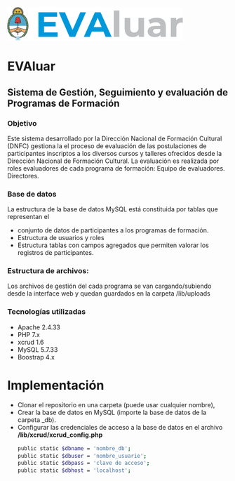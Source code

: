 ![EVAluar](evaluar_.png)
# EVAluar
## Sistema de Gestión, Seguimiento y evaluación de Programas de Formación

### Objetivo

Este sistema desarrollado por la Dirección Nacional de Formación Cultural (DNFC) gestiona la 
el proceso de evaluación de las postulaciones de participantes inscriptos a los diversos cursos y talleres ofrecidos desde la Dirección Nacional de Formación Cultural.
La evaluación es realizada por roles evaluadores de cada programa de formación: 
Equipo de evaluadores.
Directores.

### Base de datos

La estructura de la base de datos MySQL está constituida por tablas que representan el 
* conjunto de datos de participantes a los programas de formación.
* Estructura de usuarios y roles
* Estructura tablas con campos agregados que permiten valorar los registros de participantes.  

### Estructura de archivos:

Los archivos de gestión del cada programa se van cargando/subiendo desde la interface web y quedan guardados en la carpeta /lib/uploads

### Tecnologías utilizadas

* Apache 2.4.33
* PHP 7.x
* xcrud 1.6
* MySQL 5.7.33
* Boostrap 4.x

# Implementación

*  Clonar el repositorio en una carpeta (puede usar cualquier nombre),
*  Crear la base de datos en MySQL (importe la base de datos de la carpeta _db).
*  Configurar las credenciales de acceso a la base de datos en el archivo __/lib/xcrud/xcrud_config.php__
    ```bash
    public static $dbname = 'nombre_db'; 
    public static $dbuser = 'nombre_usuarie';
    public static $dbpass = 'clave de acceso'; 
    public static $dbhost = 'localhost';
    ```



    
	
